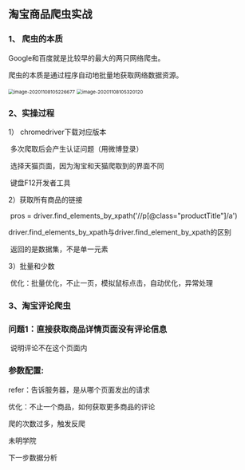 ## 淘宝商品爬虫实战

### 1、  爬虫的本质

Google和百度就是比较早的最大的两只网络爬虫。

爬虫的本质是通过程序自动地批量地获取网络数据资源。

<img src="C:\Users\86177\AppData\Roaming\Typora\typora-user-images\image-20201108105226677.png" alt="image-20201108105226677" style="zoom: 67%;" />

<img src="C:\Users\86177\AppData\Roaming\Typora\typora-user-images\image-20201108105320120.png" alt="image-20201108105320120" style="zoom:67%;" />

### 2、实操过程

1） chromedriver下载对应版本

​		多次爬取后会产生认证问题（用微博登录）

​		选择天猫页面，因为淘宝和天猫爬取到的界面不同

​		键盘F12开发者工具

2）获取所有商品的链接

​		pros = driver.find_elements_by_xpath('//p[@class="productTitle"]/a')

​		 driver.find_elements_by_xpath与driver.find_element_by_xpath的区别

​		返回的是数据集，不是单一元素

3）批量和少数

​		优化：批量优化，不止一页，模拟鼠标点击，自动优化，异常处理

### 3、淘宝评论爬虫

### 问题1：直接获取商品详情页面没有评论信息

​		说明评论不在这个页面内

### 参数配置:

refer：告诉服务器，是从哪个页面发出的请求

优化：不止一个商品，如何获取更多商品的评论

爬的次数过多，触发反爬

未明学院

下一步数据分析